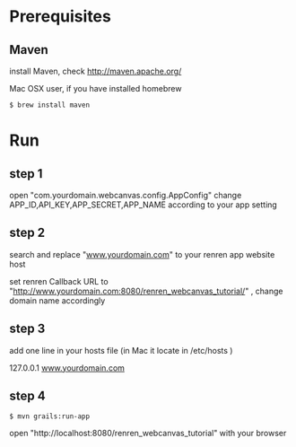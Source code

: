 Prerequisites
=======
Maven 
-------
install Maven, check http://maven.apache.org/

Mac OSX user, if you have installed homebrew

	$ brew install maven

Run
=======
step 1
-------

open "com.yourdomain.webcanvas.config.AppConfig"
change APP_ID,API_KEY,APP_SECRET,APP_NAME according to your app setting

step 2
-------

search and replace "www.yourdomain.com" to your renren app website host

set renren Callback URL to "http://www.yourdomain.com:8080/renren_webcanvas_tutorial/" , change domain name accordingly

step 3
-------
add one line in your hosts file (in Mac it locate in /etc/hosts )

127.0.0.1	www.yourdomain.com

step 4
-------

	$ mvn grails:run-app

open "http://localhost:8080/renren_webcanvas_tutorial" with your browser
